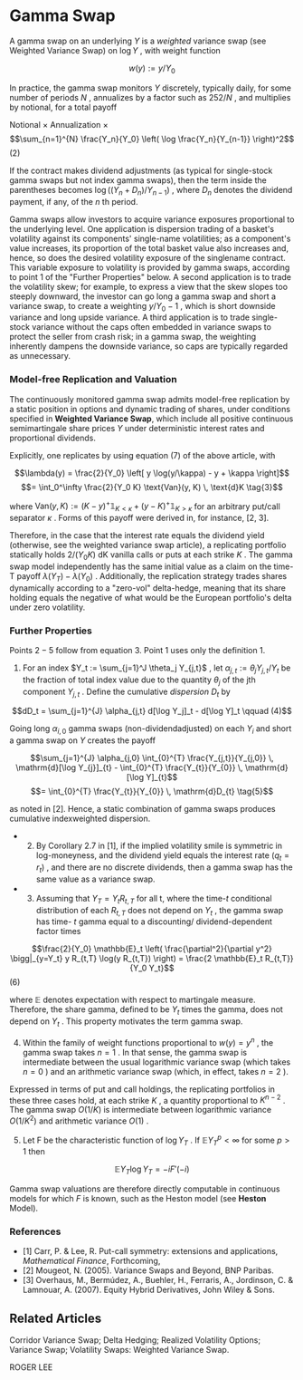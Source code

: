 # Gamma Swap

A gamma swap on an underlying  $Y$  is a *weighted* variance swap (see Weighted Variance Swap) on  $\log Y$ , with weight function

$$w(y) := y/Y_0 \tag{1}$$

In practice, the gamma swap monitors  $Y$  discretely, typically daily, for some number of periods  $N$ , annualizes by a factor such as  $252/N$ , and multiplies by notional, for a total payoff

Notional × Annualization × 
$$\sum_{n=1}^{N} \frac{Y_n}{Y_0} \left( \log \frac{Y_n}{Y_{n-1}} \right)^2$$
 (2)

If the contract makes dividend adjustments (as typical for single-stock gamma swaps but not index gamma swaps), then the term inside the parentheses becomes  $\log((Y_n + D_n)/Y_{n-1})$ , where  $D_n$  denotes the dividend payment, if any, of the  $n$ th period.

Gamma swaps allow investors to acquire variance exposures proportional to the underlying level. One application is dispersion trading of a basket's volatility against its components' single-name volatilities; as a component's value increases, its proportion of the total basket value also increases and, hence, so does the desired volatility exposure of the singlename contract. This variable exposure to volatility is provided by gamma swaps, according to point 1 of the "Further Properties" below. A second application is to trade the volatility skew; for example, to express a view that the skew slopes too steeply downward, the investor can go long a gamma swap and short a variance swap, to create a weighting  $y/Y_0 - 1$ , which is short downside variance and long upside variance. A third application is to trade single-stock variance without the caps often embedded in variance swaps to protect the seller from crash risk; in a gamma swap, the weighting inherently dampens the downside variance, so caps are typically regarded as unnecessary.

### **Model-free Replication and Valuation**

The continuously monitored gamma swap admits model-free replication by a static position in options and dynamic trading of shares, under conditions specified in **Weighted Variance Swap**, which include all positive continuous semimartingale share prices  $Y$  under deterministic interest rates and proportional dividends.

Explicitly, one replicates by using equation  $(7)$  of the above article, with

$$\lambda(y) = \frac{2}{Y_0} \left[ y \log(y/\kappa) - y + \kappa \right]$$
$$= \int_0^\infty \frac{2}{Y_0 K} \text{Van}(y, K) \, \text{d}K \tag{3}$$

where  $\text{Van}(y, K) := (K - y)^+ \mathbb{1}_{K < \kappa} + (y - K)^+ \mathbb{1}_{K > \kappa}$ for an arbitrary put/call separator  $\kappa$ . Forms of this payoff were derived in, for instance, [2, 3].

Therefore, in the case that the interest rate equals the dividend yield (otherwise, see the weighted variance swap article), a replicating portfolio statically holds  $2/(Y_0K)$  dK vanilla calls or puts at each strike  $K$ . The gamma swap model independently has the same initial value as a claim on the time-T payoff  $\lambda(Y_T) - \lambda(Y_0)$ . Additionally, the replication strategy trades shares dynamically according to a "zero-vol" delta-hedge, meaning that its share holding equals the negative of what would be the European portfolio's delta under zero volatility.

### **Further Properties**

Points  $2-5$  follow from equation 3. Point 1 uses only the definition 1.

1. For an index  $Y_t := \sum_{j=1}^J \theta_j Y_{j,t}$ , let  $\alpha_{j,t} := \theta_j Y_{j,t} / Y_t$  be the fraction of total index value due to the quantity  $\theta_j$  of the jth component  $Y_{j,t}$ . Define the cumulative *dispersion*  $D_t$  by

$$dD_t = \sum_{j=1}^{J} \alpha_{j,t} d[\log Y_j]_t - d[\log Y]_t \qquad (4)$$

Going long  $\alpha_{i,0}$  gamma swaps (non-dividendadjusted) on each  $Y_i$  and short a gamma swap on  $Y$  creates the payoff

$$\sum_{j=1}^{J} \alpha_{j,0} \int_{0}^{T} \frac{Y_{j,t}}{Y_{j,0}} \, \mathrm{d}[\log Y_{j}]_{t} - \int_{0}^{T} \frac{Y_{t}}{Y_{0}} \, \mathrm{d}[\log Y]_{t}$$
$$= \int_{0}^{T} \frac{Y_{t}}{Y_{0}} \, \mathrm{d}D_{t} \tag{5}$$

as noted in [2]. Hence, a static combination of gamma swaps produces cumulative indexweighted dispersion.

- 2. By Corollary 2.7 in [1], if the implied volatility smile is symmetric in log-moneyness, and the dividend yield equals the interest rate  $(q_t = r_t)$ , and there are no discrete dividends, then a gamma swap has the same value as a variance swap.
- 3. Assuming that  $Y_T = Y_t R_{t,T}$  for all t, where the time-*t* conditional distribution of each  $R_{t,T}$ does not depend on  $Y_t$ , the gamma swap has time- $t$  gamma equal to a discounting/ dividend-dependent factor times

$$\frac{2}{Y_0} \mathbb{E}_t \left( \frac{\partial^2}{\partial y^2} \bigg|_{y=Y_t} y R_{t,T} \log(y R_{t,T}) \right) = \frac{2 \mathbb{E}_t R_{t,T}}{Y_0 Y_t}$$
(6)

where  $\mathbb{E}$  denotes expectation with respect to martingale measure. Therefore, the share gamma, defined to be  $Y_t$  times the gamma, does not depend on  $Y_t$ . This property motivates the term gamma swap.

4. Within the family of weight functions proportional to  $w(y) = y^n$ , the gamma swap takes  $n = 1$ . In that sense, the gamma swap is intermediate between the usual logarithmic variance swap (which takes  $n = 0$ ) and an arithmetic variance swap (which, in effect, takes  $n = 2$ ).

Expressed in terms of put and call holdings, the replicating portfolios in these three cases hold, at each strike  $K$ , a quantity proportional to  $K^{n-2}$ . The gamma swap  $O(1/K)$  is intermediate between logarithmic variance  $O(1/K^2)$  and arithmetic variance  $O(1)$ .

5. Let F be the characteristic function of  $\log Y_T$ . If  $\mathbb{E}Y_{T}^{p} < \infty$  for some  $p > 1$  then

$$\mathbb{E}Y_T \log Y_T = -iF'(-i) \tag{7}$$

Gamma swap valuations are therefore directly computable in continuous models for which  $F$ is known, such as the Heston model (see **Heston** Model).

### References

- [1] Carr, P. & Lee, R. Put-call symmetry: extensions and applications, *Mathematical Finance*, Forthcoming,
- [2] Mougeot, N. (2005). Variance Swaps and Beyond, BNP Paribas.
- [3] Overhaus, M., Bermúdez, A., Buehler, H., Ferraris, A., Jordinson, C. & Lamnouar, A. (2007). Equity Hybrid Derivatives, John Wiley & Sons.

## **Related Articles**

Corridor Variance Swap; Delta Hedging; Realized Volatility Options; Variance Swap; Volatility Swaps: Weighted Variance Swap.

ROGER LEE